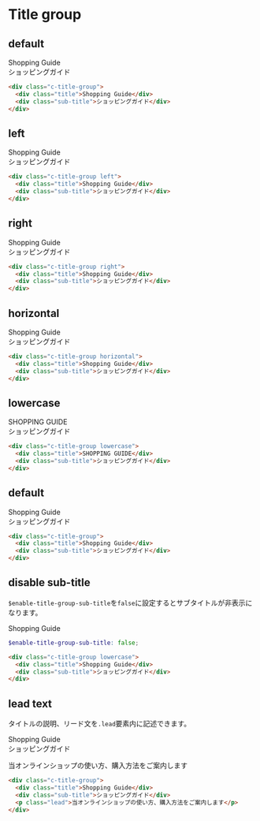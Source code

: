 # Title group

## default

<div class="sample-container">
  <div class="c-title-group">
    <div class="title">Shopping Guide</div>
    <div class="sub-title">ショッピングガイド</div>
  </div>
</div>

```html
<div class="c-title-group">
  <div class="title">Shopping Guide</div>
  <div class="sub-title">ショッピングガイド</div>
</div>
```

## left

<div class="sample-container">
  <div class="c-title-group left">
    <div class="title">Shopping Guide</div>
    <div class="sub-title">ショッピングガイド</div>
  </div>
</div>

```html
<div class="c-title-group left">
  <div class="title">Shopping Guide</div>
  <div class="sub-title">ショッピングガイド</div>
</div>
```

## right

<div class="sample-container">
  <div class="c-title-group right">
    <div class="title">Shopping Guide</div>
    <div class="sub-title">ショッピングガイド</div>
  </div>
</div>

```html
<div class="c-title-group right">
  <div class="title">Shopping Guide</div>
  <div class="sub-title">ショッピングガイド</div>
</div>
```

## horizontal

<div class="sample-container">
  <div class="c-title-group horizontal">
    <div class="title">Shopping Guide</div>
    <div class="sub-title">ショッピングガイド</div>
  </div>
</div>

```html
<div class="c-title-group horizontal">
  <div class="title">Shopping Guide</div>
  <div class="sub-title">ショッピングガイド</div>
</div>
```

## lowercase

<div class="sample-container">
  <div class="c-title-group lowercase">
    <div class="title">SHOPPING GUIDE</div>
    <div class="sub-title">ショッピングガイド</div>
  </div>
</div>

```html
<div class="c-title-group lowercase">
  <div class="title">SHOPPING GUIDE</div>
  <div class="sub-title">ショッピングガイド</div>
</div>
```

## default

<div class="sample-container">
  <div class="c-title-group">
    <div class="title">Shopping Guide</div>
    <div class="sub-title">ショッピングガイド</div>
  </div>
</div>

```html
<div class="c-title-group">
  <div class="title">Shopping Guide</div>
  <div class="sub-title">ショッピングガイド</div>
</div>
```

## disable sub-title

`$enable-title-group-sub-title`を`false`に設定するとサブタイトルが非表示になります。

<div class="sample-container">
  <div class="c-title-group lowercase">
    <div class="title">Shopping Guide</div>
    <div class="sub-title" style="display:none">ショッピングガイド</div>
  </div>
</div>

```scss
$enable-title-group-sub-title: false;
```

```html
<div class="c-title-group lowercase">
  <div class="title">Shopping Guide</div>
  <div class="sub-title">ショッピングガイド</div>
</div>
```

## lead text

タイトルの説明、リード文を`.lead`要素内に記述できます。

<div class="sample-container">
  <div class="c-title-group">
    <div class="title">Shopping Guide</div>
    <div class="sub-title">ショッピングガイド</div>
    <p class="lead">当オンラインショップの使い方、購入方法をご案内します</p>
  </div>
</div>

```html
<div class="c-title-group">
  <div class="title">Shopping Guide</div>
  <div class="sub-title">ショッピングガイド</div>
  <p class="lead">当オンラインショップの使い方、購入方法をご案内します</p>
</div>
```
